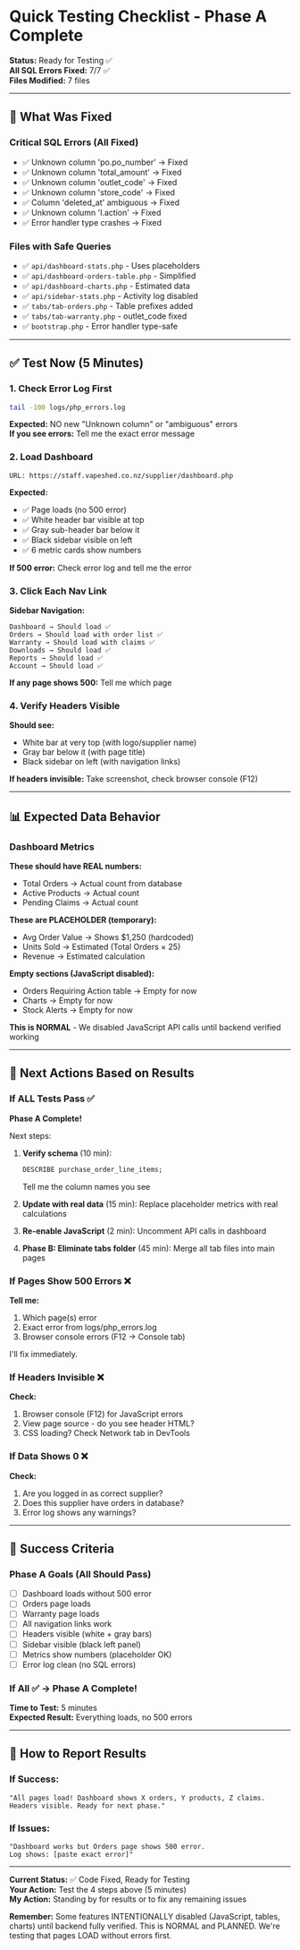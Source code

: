 # Quick Testing Checklist - Phase A Complete

**Status:** Ready for Testing ✅  
**All SQL Errors Fixed:** 7/7 ✅  
**Files Modified:** 7 files  

---

## 🎯 What Was Fixed

### Critical SQL Errors (All Fixed)
- ✅ Unknown column 'po.po_number' → Fixed
- ✅ Unknown column 'total_amount' → Fixed
- ✅ Unknown column 'outlet_code' → Fixed
- ✅ Unknown column 'store_code' → Fixed
- ✅ Column 'deleted_at' ambiguous → Fixed
- ✅ Unknown column 'l.action' → Fixed
- ✅ Error handler type crashes → Fixed

### Files with Safe Queries
- ✅ `api/dashboard-stats.php` - Uses placeholders
- ✅ `api/dashboard-orders-table.php` - Simplified
- ✅ `api/dashboard-charts.php` - Estimated data
- ✅ `api/sidebar-stats.php` - Activity log disabled
- ✅ `tabs/tab-orders.php` - Table prefixes added
- ✅ `tabs/tab-warranty.php` - outlet_code fixed
- ✅ `bootstrap.php` - Error handler type-safe

---

## ✅ Test Now (5 Minutes)

### 1. Check Error Log First
```bash
tail -100 logs/php_errors.log
```

**Expected:** NO new "Unknown column" or "ambiguous" errors  
**If you see errors:** Tell me the exact error message

### 2. Load Dashboard
```
URL: https://staff.vapeshed.co.nz/supplier/dashboard.php
```

**Expected:**
- ✅ Page loads (no 500 error)
- ✅ White header bar visible at top
- ✅ Gray sub-header bar below it
- ✅ Black sidebar visible on left
- ✅ 6 metric cards show numbers

**If 500 error:** Check error log and tell me the error

### 3. Click Each Nav Link

**Sidebar Navigation:**
```
Dashboard → Should load ✅
Orders → Should load with order list ✅
Warranty → Should load with claims ✅
Downloads → Should load ✅
Reports → Should load ✅
Account → Should load ✅
```

**If any page shows 500:** Tell me which page

### 4. Verify Headers Visible

**Should see:**
- White bar at very top (with logo/supplier name)
- Gray bar below it (with page title)
- Black sidebar on left (with navigation links)

**If headers invisible:** Take screenshot, check browser console (F12)

---

## 📊 Expected Data Behavior

### Dashboard Metrics

**These should have REAL numbers:**
- Total Orders → Actual count from database
- Active Products → Actual count
- Pending Claims → Actual count

**These are PLACEHOLDER (temporary):**
- Avg Order Value → Shows $1,250 (hardcoded)
- Units Sold → Estimated (Total Orders × 25)
- Revenue → Estimated calculation

**Empty sections (JavaScript disabled):**
- Orders Requiring Action table → Empty for now
- Charts → Empty for now
- Stock Alerts → Empty for now

**This is NORMAL** - We disabled JavaScript API calls until backend verified working

---

## 🔧 Next Actions Based on Results

### If ALL Tests Pass ✅
**Phase A Complete!**

Next steps:
1. **Verify schema** (10 min):
   ```sql
   DESCRIBE purchase_order_line_items;
   ```
   Tell me the column names you see

2. **Update with real data** (15 min):
   Replace placeholder metrics with real calculations

3. **Re-enable JavaScript** (2 min):
   Uncomment API calls in dashboard

4. **Phase B: Eliminate tabs folder** (45 min):
   Merge all tab files into main pages

### If Pages Show 500 Errors ❌
**Tell me:**
1. Which page(s) error
2. Exact error from logs/php_errors.log
3. Browser console errors (F12 → Console tab)

I'll fix immediately.

### If Headers Invisible ❌
**Check:**
1. Browser console (F12) for JavaScript errors
2. View page source - do you see header HTML?
3. CSS loading? Check Network tab in DevTools

### If Data Shows 0 ❌
**Check:**
1. Are you logged in as correct supplier?
2. Does this supplier have orders in database?
3. Error log shows any warnings?

---

## 🎯 Success Criteria

### Phase A Goals (All Should Pass)
- [ ] Dashboard loads without 500 error
- [ ] Orders page loads
- [ ] Warranty page loads
- [ ] All navigation links work
- [ ] Headers visible (white + gray bars)
- [ ] Sidebar visible (black left panel)
- [ ] Metrics show numbers (placeholder OK)
- [ ] Error log clean (no SQL errors)

### If All ✅ → Phase A Complete!

**Time to Test:** 5 minutes  
**Expected Result:** Everything loads, no 500 errors  

---

## 💬 How to Report Results

### If Success:
```
"All pages load! Dashboard shows X orders, Y products, Z claims. 
Headers visible. Ready for next phase."
```

### If Issues:
```
"Dashboard works but Orders page shows 500 error.
Log shows: [paste exact error]"
```

---

**Current Status:** ✅ Code Fixed, Ready for Testing  
**Your Action:** Test the 4 steps above (5 minutes)  
**My Action:** Standing by for results or to fix any remaining issues  

**Remember:** Some features INTENTIONALLY disabled (JavaScript, tables, charts) until backend fully verified. This is NORMAL and PLANNED. We're testing that pages LOAD without errors first.
